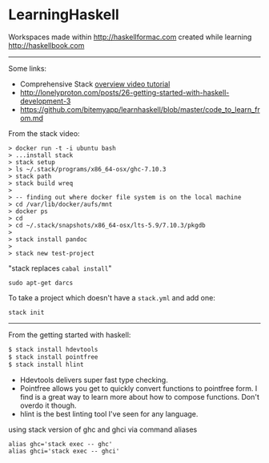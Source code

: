 # LearningHaskell
Workspaces made within http://haskellformac.com created while learning http://haskellbook.com

----

Some links:
* Comprehensive Stack [overview video tutorial](https://www.youtube.com/watch?v=sRonIB8ZStw)
* http://lonelyproton.com/posts/26-getting-started-with-haskell-development-3
* https://github.com/bitemyapp/learnhaskell/blob/master/code_to_learn_from.md

From the stack video:
```
> docker run -t -i ubuntu bash
> ...install stack
> stack setup
> ls ~/.stack/programs/x86_64-osx/ghc-7.10.3
> stack path
> stack build wreq
>
> -- finding out where docker file system is on the local machine
> cd /var/lib/docker/aufs/mnt
> docker ps
> cd 
> cd ~/.stack/snapshots/x86_64-osx/lts-5.9/7.10.3/pkgdb
>
> stack install pandoc
>
> stack new test-project
```

"stack replaces `cabal install`"

```
sudo apt-get darcs
```

To take a project which doesn't have a `stack.yml` and add one:

```
stack init
```

---

From the getting started with haskell:

```bash
$ stack install hdevtools
$ stack install pointfree
$ stack install hlint
```
* Hdevtools delivers super fast type checking.
* Pointfree allows you get to quickly convert functions to pointfree form. I find is a great way to learn more about how to compose functions. Don't overdo it though.
* hlint is the best linting tool I've seen for any language.

using stack version of ghc and ghci via command aliases
```
alias ghc='stack exec -- ghc'
alias ghci='stack exec -- ghci'
```
